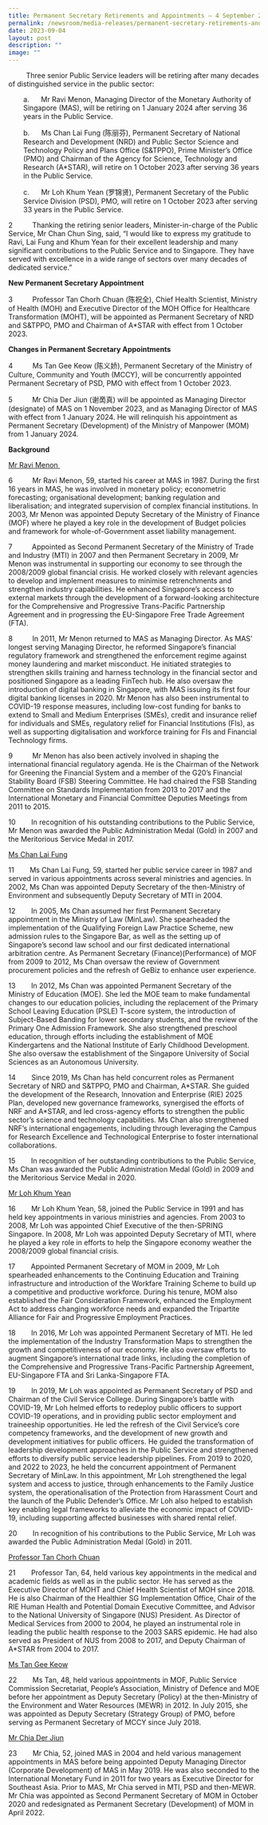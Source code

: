```yaml
---
title: Permanent Secretary Retirements and Appointments – 4 September 2023
permalink: /newsroom/media-releases/permanent-secretary-retirements-and-appointments-4-september-2023/
date: 2023-09-04
layout: post
description: ""
image: ""
---
```

&nbsp;&nbsp;&nbsp;&nbsp;&nbsp;&nbsp;&nbsp;&nbsp;&nbsp;Three senior Public Service leaders will be retiring after many decades of distinguished service in the public sector:

<p style="margin-left:30px;">a.&nbsp;&nbsp;&nbsp;&nbsp;&nbsp; Mr Ravi Menon, Managing Director of the Monetary Authority of Singapore (MAS), will be retiring on 1 January 2024 after serving 36 years in the Public Service.</p>

<p style="margin-left:30px;">b.&nbsp;&nbsp;&nbsp;&nbsp;&nbsp; Ms Chan Lai Fung (陈丽芬), Permanent Secretary of National Research and Development (NRD) and Public Sector Science and Technology Policy and Plans Office (S&amp;TPPO), Prime Minister’s Office (PMO) and Chairman of the Agency for Science, Technology and Research (A*STAR), will retire on 1 October 2023 after serving 36 years in the Public Service.</p>

<p style="margin-left:30px;">c.&nbsp;&nbsp;&nbsp;&nbsp;&nbsp; Mr Loh Khum Yean (罗锦贤), Permanent Secretary of the Public Service Division (PSD), PMO, will retire on 1 October 2023 after serving 33 years in the Public Service.</p>

2&nbsp;&nbsp;&nbsp;&nbsp;&nbsp;&nbsp;&nbsp;&nbsp;&nbsp; Thanking the retiring senior leaders, Minister-in-charge of the Public Service, Mr Chan Chun Sing, said, “I would like to express my gratitude to Ravi, Lai Fung and Khum Yean for their excellent leadership and many significant contributions to the Public Service and to Singapore. They have served with excellence in a wide range of sectors over many decades of dedicated service.”

**New Permanent Secretary Appointment**

3&nbsp;&nbsp;&nbsp;&nbsp;&nbsp;&nbsp;&nbsp;&nbsp;&nbsp; Professor Tan Chorh Chuan (陈祝全), Chief Health Scientist, Ministry of Health (MOH) and Executive Director of the MOH Office for Healthcare Transformation (MOHT), will be appointed as Permanent Secretary of NRD and S&amp;TPPO, PMO and Chairman of A\*STAR with effect from 1 October 2023.

**Changes in Permanent Secretary Appointments**

4&nbsp;&nbsp;&nbsp;&nbsp;&nbsp;&nbsp;&nbsp;&nbsp;&nbsp; Ms Tan Gee Keow (陈义娇), Permanent Secretary of the Ministry of Culture, Community and Youth (MCCY), will be concurrently appointed Permanent Secretary of PSD, PMO with effect from 1 October 2023.

5&nbsp;&nbsp;&nbsp;&nbsp;&nbsp;&nbsp;&nbsp;&nbsp;&nbsp; Mr Chia Der Jiun (谢啇真) will be appointed as Managing Director (designate) of MAS on 1 November 2023, and as Managing Director of MAS with effect from 1 January 2024. He will relinquish his appointment as Permanent Secretary (Development) of the Ministry of Manpower (MOM) from 1 January 2024.

**Background**

<u>Mr Ravi Menon </u>&nbsp;

6&nbsp;&nbsp;&nbsp;&nbsp;&nbsp;&nbsp;&nbsp;&nbsp;&nbsp; Mr Ravi Menon, 59, started his career at MAS in 1987. During the first 16 years in MAS, he was involved in monetary policy; econometric forecasting; organisational development; banking regulation and liberalisation; and integrated supervision of complex financial institutions. In 2003, Mr Menon was appointed Deputy Secretary of the Ministry of Finance (MOF) where he played a key role in the development of Budget policies and framework for whole-of-Government asset liability management.

7&nbsp;&nbsp;&nbsp;&nbsp;&nbsp;&nbsp;&nbsp;&nbsp;&nbsp; Appointed as Second Permanent Secretary of the Ministry of Trade and Industry (MTI) in 2007 and then Permanent Secretary in 2009, Mr Menon was instrumental in supporting our economy to see through the 2008/2009 global financial crisis. He worked closely with relevant agencies to develop and implement measures to minimise retrenchments and strengthen industry capabilities. He enhanced Singapore’s access to external markets through the development of a forward-looking architecture for the Comprehensive and Progressive Trans-Pacific Partnership Agreement and in progressing the EU-Singapore Free Trade Agreement (FTA).

8&nbsp;&nbsp;&nbsp;&nbsp;&nbsp;&nbsp;&nbsp;&nbsp;&nbsp; In 2011, Mr Menon returned to MAS as Managing Director. As MAS’ longest serving Managing Director, he reformed Singapore’s financial regulatory framework and strengthened the enforcement regime against money laundering and market misconduct. He initiated strategies to strengthen skills training and harness technology in the financial sector and positioned Singapore as a leading FinTech hub. He also oversaw the introduction of digital banking in Singapore, with MAS issuing its first four digital banking licenses in 2020. Mr Menon has also been instrumental to COVID-19 response measures, including low-cost funding for banks to extend to Small and Medium Enterprises (SMEs), credit and insurance relief for individuals and SMEs, regulatory relief for Financial Institutions (FIs), as well as supporting digitalisation and workforce training for FIs and Financial Technology firms.

9&nbsp;&nbsp;&nbsp;&nbsp;&nbsp;&nbsp;&nbsp;&nbsp;&nbsp; Mr Menon has also been actively involved in shaping the international financial regulatory agenda. He is the Chairman of the Network for Greening the Financial System and a member of the G20’s Financial Stability Board (FSB) Steering Committee. He had chaired the FSB Standing Committee on Standards Implementation from 2013 to 2017 and the International Monetary and Financial Committee Deputies Meetings from 2011 to 2015.

10&nbsp;&nbsp;&nbsp;&nbsp;&nbsp;&nbsp;&nbsp; In recognition of his outstanding contributions to the Public Service, Mr Menon was awarded the Public Administration Medal (Gold) in 2007 and the Meritorious Service Medal in 2017. &nbsp;

<u>Ms Chan Lai Fung</u>

11&nbsp;&nbsp;&nbsp;&nbsp;&nbsp;&nbsp;&nbsp; Ms Chan Lai Fung, 59, started her public service career in 1987 and served in various appointments across several ministries and agencies. In 2002, Ms Chan was appointed Deputy Secretary of the then-Ministry of Environment and subsequently Deputy Secretary of MTI in 2004.

12&nbsp;&nbsp;&nbsp;&nbsp;&nbsp;&nbsp;&nbsp; In 2005, Ms Chan assumed her first Permanent Secretary appointment in the Ministry of Law (MinLaw). She spearheaded the implementation of the Qualifying Foreign Law Practice Scheme, new admission rules to the Singapore Bar, as well as the setting up of Singapore’s second law school and our first dedicated international arbitration centre. As Permanent Secretary (Finance)(Performance) of MOF from 2009 to 2012, Ms Chan oversaw the review of Government procurement policies and the refresh of GeBiz to enhance user experience.

13&nbsp;&nbsp;&nbsp;&nbsp;&nbsp;&nbsp;&nbsp; In 2012, Ms Chan was appointed Permanent Secretary of the Ministry of Education (MOE). She led the MOE team to make fundamental changes to our education policies, including the replacement of the Primary School Leaving Education (PSLE) T-score system, the introduction of Subject-Based Banding for lower secondary students, and the review of the Primary One Admission Framework. She also strengthened preschool education, through efforts including the establishment of MOE Kindergartens and the National Institute of Early Childhood Development. She also oversaw the establishment of the Singapore University of Social Sciences as an Autonomous University.

14&nbsp;&nbsp;&nbsp;&nbsp;&nbsp;&nbsp;&nbsp; Since 2019, Ms Chan has held concurrent roles as Permanent Secretary of NRD and S&amp;TPPO, PMO and Chairman, A\*STAR. She guided the development of the Research, Innovation and Enterprise (RIE) 2025 Plan, developed new governance frameworks, synergised the efforts of NRF and A\*STAR, and led cross-agency efforts to strengthen the public sector’s science and technology capabilities. Ms Chan also strengthened NRF’s international engagements, including through leveraging the Campus for Research Excellence and Technological Enterprise to foster international collaborations.

15&nbsp;&nbsp;&nbsp;&nbsp;&nbsp;&nbsp;&nbsp; In recognition of her outstanding contributions to the Public Service, Ms Chan was awarded the Public Administration Medal (Gold) in 2009 and the Meritorious Service Medal in 2020. &nbsp;

<u>Mr Loh Khum Yean</u>

16&nbsp;&nbsp;&nbsp;&nbsp;&nbsp;&nbsp;&nbsp; Mr Loh Khum Yean, 58, joined the Public Service in 1991 and has held key appointments in various ministries and agencies. From 2003 to 2008, Mr Loh was appointed Chief Executive of the then-SPRING Singapore. In 2008, Mr Loh was appointed Deputy Secretary of MTI, where he played a key role in efforts to help the Singapore economy weather the 2008/2009 global financial crisis.

17&nbsp;&nbsp;&nbsp;&nbsp;&nbsp;&nbsp;&nbsp; Appointed Permanent Secretary of MOM in 2009, Mr Loh spearheaded enhancements to the Continuing Education and Training infrastructure and introduction of the Workfare Training Scheme to build up a competitive and productive workforce. During his tenure, MOM also established the Fair Consideration Framework, enhanced the Employment Act to address changing workforce needs and expanded the Tripartite Alliance for Fair and Progressive Employment Practices.

18&nbsp;&nbsp;&nbsp;&nbsp;&nbsp;&nbsp;&nbsp; In 2016, Mr Loh was appointed Permanent Secretary of MTI. He led the implementation of the Industry Transformation Maps to strengthen the growth and competitiveness of our economy. He also oversaw efforts to augment Singapore’s international trade links, including the completion of the Comprehensive and Progressive Trans-Pacific Partnership Agreement, EU-Singapore FTA and Sri Lanka-Singapore FTA.

19&nbsp;&nbsp;&nbsp;&nbsp;&nbsp;&nbsp;&nbsp; In 2019, Mr Loh was appointed as Permanent Secretary of PSD and Chairman of the Civil Service College. During Singapore’s battle with COVID-19, Mr Loh helmed efforts to redeploy public officers to support COVID-19 operations, and in providing public sector employment and traineeship opportunities. He led the refresh of the Civil Service’s core competency frameworks, and the development of new growth and development initiatives for public officers. He guided the transformation of leadership development approaches in the Public Service and strengthened efforts to diversify public service leadership pipelines. From 2019 to 2020, and 2022 to 2023, he held the concurrent appointment of Permanent Secretary of MinLaw. In this appointment, Mr Loh strengthened the legal system and access to justice, through enhancements to the Family Justice system, the operationalisation of the Protection from Harassment Court and the launch of the Public Defender’s Office. Mr Loh also helped to establish key enabling legal frameworks to alleviate the economic impact of COVID-19, including supporting affected businesses with shared rental relief.

20&nbsp;&nbsp;&nbsp;&nbsp;&nbsp;&nbsp;&nbsp; In recognition of his contributions to the Public Service, Mr Loh was awarded the Public Administration Medal (Gold) in 2011.

<u>Professor Tan Chorh Chuan</u>

21&nbsp;&nbsp;&nbsp;&nbsp;&nbsp;&nbsp;&nbsp; Professor Tan, 64, held various key appointments in the medical and academic fields as well as in the public sector. He has served as the Executive Director of MOHT and Chief Health Scientist of MOH since 2018. He is also Chairman of the Healthier SG Implementation Office, Chair of the RIE Human Health and Potential Domain Executive Committee, and Advisor to the National University of Singapore (NUS) President. As Director of Medical Services from 2000 to 2004, he played an instrumental role in leading the public health response to the 2003 SARS epidemic. He had also served as President of NUS from 2008 to 2017, and Deputy Chairman of A\*STAR from 2004 to 2017.

<u>Ms Tan Gee Keow</u>

22&nbsp;&nbsp;&nbsp;&nbsp;&nbsp;&nbsp;&nbsp; Ms Tan, 48, held various appointments in MOF, Public Service Commission Secretariat, People’s Association, Ministry of Defence and MOE before her appointment as Deputy Secretary (Policy) at the then-Ministry of the Environment and Water Resources (MEWR) in 2012. In July 2015, she was appointed as Deputy Secretary (Strategy Group) of PMO, before serving as Permanent Secretary of MCCY since July 2018.

<u>Mr Chia Der Jiun</u>

23&nbsp;&nbsp;&nbsp;&nbsp;&nbsp;&nbsp;&nbsp; Mr Chia, 52, joined MAS in 2004 and held various management appointments in MAS before being appointed Deputy Managing Director (Corporate Development) of MAS in May 2019. He was also seconded to the International Monetary Fund in 2011 for two years as Executive Director for Southeast Asia. Prior to MAS, Mr Chia served in MTI, PSD and then-MEWR. Mr Chia was appointed as Second Permanent Secretary of MOM in October 2020 and redesignated as Permanent Secretary (Development) of MOM in April 2022.